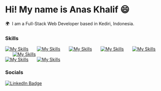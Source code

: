 # Hi! My name is Anas Khalif 😄

🌍  I am a Full-Stack Web Developer based in Kediri, Indonesia.
<br/>

### Skills

[![My Skills](https://skillicons.dev/icons?i=html,css)](https://skillicons.dev) &nbsp;&nbsp;&nbsp;&nbsp;&nbsp; [![My Skills](https://skillicons.dev/icons?i=js,react)](https://skillicons.dev) &nbsp;&nbsp;&nbsp;&nbsp;&nbsp; [![My Skills](https://skillicons.dev/icons?i=figma,sass)](https://skillicons.dev) &nbsp;&nbsp;&nbsp;&nbsp;&nbsp; [![My Skills](https://skillicons.dev/icons?i=tailwind,bootstrap)](https://skillicons.dev) &nbsp;&nbsp;&nbsp;&nbsp;&nbsp; [![My Skills](https://skillicons.dev/icons?i=php,mysql)](https://skillicons.dev) &nbsp;&nbsp;&nbsp;&nbsp;&nbsp; [![My Skills](https://skillicons.dev/icons?i=github,gitlab)](https://skillicons.dev) 
<br/> [![My Skills](https://skillicons.dev/icons?i=postman,docker)](https://skillicons.dev) &nbsp;&nbsp;&nbsp;&nbsp;&nbsp; [![My Skills](https://skillicons.dev/icons?i=laravel,pyhton)](https://skillicons.dev)
&nbsp;&nbsp;&nbsp;&nbsp;&nbsp; 

### Socials

<div id="badges">
  <a href="https://www.linkedin.com/in/anaskhalifmuttaqien/">
    <img src="https://img.shields.io/badge/LinkedIn-blue?style=for-the-badge&logo=linkedin&logoColor=white" alt="LinkedIn Badge"/>
  </a>
</div>
